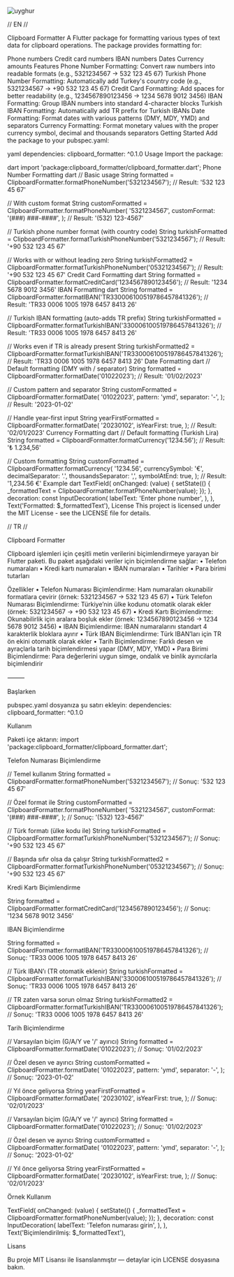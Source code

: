
![uyghur](https://github.com/user-attachments/assets/89c70b58-af45-400d-8c8d-92816ba30c7a)

// EN // 

Clipboard Formatter
A Flutter package for formatting various types of text data for clipboard operations. The package provides formatting for:

Phone numbers
Credit card numbers
IBAN numbers
Dates
Currency amounts
Features
Phone Number Formatting: Convert raw numbers into readable formats (e.g., 5321234567 → 532 123 45 67)
Turkish Phone Number Formatting: Automatically add Turkey's country code (e.g., 5321234567 → +90 532 123 45 67)
Credit Card Formatting: Add spaces for better readability (e.g., 1234567890123456 → 1234 5678 9012 3456)
IBAN Formatting: Group IBAN numbers into standard 4-character blocks
Turkish IBAN Formatting: Automatically add TR prefix for Turkish IBANs
Date Formatting: Format dates with various patterns (DMY, MDY, YMD) and separators
Currency Formatting: Format monetary values with the proper currency symbol, decimal and thousands separators
Getting Started
Add the package to your pubspec.yaml:

yaml
dependencies:
  clipboard_formatter: ^0.1.0
Usage
Import the package:

dart
import 'package:clipboard_formatter/clipboard_formatter.dart';
Phone Number Formatting
dart
// Basic usage
String formatted = ClipboardFormatter.formatPhoneNumber('5321234567');
// Result: '532 123 45 67'

// With custom format
String customFormatted = ClipboardFormatter.formatPhoneNumber(
  '5321234567',
  customFormat: '(###) ###-####',
);
// Result: '(532) 123-4567'

// Turkish phone number format (with country code)
String turkishFormatted = ClipboardFormatter.formatTurkishPhoneNumber('5321234567');
// Result: '+90 532 123 45 67'

// Works with or without leading zero
String turkishFormatted2 = ClipboardFormatter.formatTurkishPhoneNumber('05321234567');
// Result: '+90 532 123 45 67'
Credit Card Formatting
dart
String formatted = ClipboardFormatter.formatCreditCard('1234567890123456');
// Result: '1234 5678 9012 3456'
IBAN Formatting
dart
String formatted = ClipboardFormatter.formatIBAN('TR330006100519786457841326');
// Result: 'TR33 0006 1005 1978 6457 8413 26'

// Turkish IBAN formatting (auto-adds TR prefix)
String turkishFormatted = ClipboardFormatter.formatTurkishIBAN('330006100519786457841326');
// Result: 'TR33 0006 1005 1978 6457 8413 26'

// Works even if TR is already present
String turkishFormatted2 = ClipboardFormatter.formatTurkishIBAN('TR330006100519786457841326');
// Result: 'TR33 0006 1005 1978 6457 8413 26'
Date Formatting
dart
// Default formatting (DMY with / separator)
String formatted = ClipboardFormatter.formatDate('01022023');
// Result: '01/02/2023'

// Custom pattern and separator
String customFormatted = ClipboardFormatter.formatDate(
  '01022023',
  pattern: 'ymd',
  separator: '-',
);
// Result: '2023-01-02'

// Handle year-first input
String yearFirstFormatted = ClipboardFormatter.formatDate(
  '20230102',
  isYearFirst: true,
);
// Result: '02/01/2023'
Currency Formatting
dart
// Default formatting (Turkish Lira)
String formatted = ClipboardFormatter.formatCurrency('1234.56');
// Result: '₺ 1.234,56'

// Custom formatting
String customFormatted = ClipboardFormatter.formatCurrency(
  '1234.56',
  currencySymbol: '€',
  decimalSeparator: '.',
  thousandsSeparator: ',',
  symbolAtEnd: true,
);
// Result: '1,234.56 €'
Example
dart
TextField(
  onChanged: (value) {
    setState(() {
      _formattedText = ClipboardFormatter.formatPhoneNumber(value);
    });
  },
  decoration: const InputDecoration(
    labelText: 'Enter phone number',
  ),
),
Text('Formatted: $_formattedText'),
License
This project is licensed under the MIT License - see the LICENSE file for details.


// TR // 

Clipboard Formatter

Clipboard işlemleri için çeşitli metin verilerini biçimlendirmeye yarayan bir Flutter paketi. Bu paket aşağıdaki veriler için biçimlendirme sağlar:
	•	Telefon numaraları
	•	Kredi kartı numaraları
	•	IBAN numaraları
	•	Tarihler
	•	Para birimi tutarları

Özellikler
	•	Telefon Numarası Biçimlendirme: Ham numaraları okunabilir formatlara çevirir
(örnek: 5321234567 → 532 123 45 67)
	•	Türk Telefon Numarası Biçimlendirme: Türkiye’nin ülke kodunu otomatik olarak ekler
(örnek: 5321234567 → +90 532 123 45 67)
	•	Kredi Kartı Biçimlendirme: Okunabilirlik için aralara boşluk ekler
(örnek: 1234567890123456 → 1234 5678 9012 3456)
	•	IBAN Biçimlendirme: IBAN numaralarını standart 4 karakterlik bloklara ayırır
	•	Türk IBAN Biçimlendirme: Türk IBAN’ları için TR ön ekini otomatik olarak ekler
	•	Tarih Biçimlendirme: Farklı desen ve ayraçlarla tarih biçimlendirmesi yapar
(DMY, MDY, YMD)
	•	Para Birimi Biçimlendirme: Para değerlerini uygun simge, ondalık ve binlik ayırıcılarla biçimlendirir

⸻

Başlarken

pubspec.yaml dosyanıza şu satırı ekleyin:
dependencies:
  clipboard_formatter: ^0.1.0

Kullanım

Paketi içe aktarın:
import 'package:clipboard_formatter/clipboard_formatter.dart';

Telefon Numarası Biçimlendirme

// Temel kullanım
String formatted = ClipboardFormatter.formatPhoneNumber('5321234567');
// Sonuç: '532 123 45 67'

// Özel format ile
String customFormatted = ClipboardFormatter.formatPhoneNumber(
  '5321234567',
  customFormat: '(###) ###-####',
);
// Sonuç: '(532) 123-4567'

// Türk formatı (ülke kodu ile)
String turkishFormatted = ClipboardFormatter.formatTurkishPhoneNumber('5321234567');
// Sonuç: '+90 532 123 45 67'

// Başında sıfır olsa da çalışır
String turkishFormatted2 = ClipboardFormatter.formatTurkishPhoneNumber('05321234567');
// Sonuç: '+90 532 123 45 67'

Kredi Kartı Biçimlendirme

String formatted = ClipboardFormatter.formatCreditCard('1234567890123456');
// Sonuç: '1234 5678 9012 3456'

IBAN Biçimlendirme

String formatted = ClipboardFormatter.formatIBAN('TR330006100519786457841326');
// Sonuç: 'TR33 0006 1005 1978 6457 8413 26'

// Türk IBAN’ı (TR otomatik eklenir)
String turkishFormatted = ClipboardFormatter.formatTurkishIBAN('330006100519786457841326');
// Sonuç: 'TR33 0006 1005 1978 6457 8413 26'

// TR zaten varsa sorun olmaz
String turkishFormatted2 = ClipboardFormatter.formatTurkishIBAN('TR330006100519786457841326');
// Sonuç: 'TR33 0006 1005 1978 6457 8413 26'

Tarih Biçimlendirme

// Varsayılan biçim (G/A/Y ve '/' ayırıcı)
String formatted = ClipboardFormatter.formatDate('01022023');
// Sonuç: '01/02/2023'

// Özel desen ve ayırıcı
String customFormatted = ClipboardFormatter.formatDate(
  '01022023',
  pattern: 'ymd',
  separator: '-',
);
// Sonuç: '2023-01-02'

// Yıl önce geliyorsa
String yearFirstFormatted = ClipboardFormatter.formatDate(
  '20230102',
  isYearFirst: true,
);
// Sonuç: '02/01/2023'

// Varsayılan biçim (G/A/Y ve '/' ayırıcı)
String formatted = ClipboardFormatter.formatDate('01022023');
// Sonuç: '01/02/2023'

// Özel desen ve ayırıcı
String customFormatted = ClipboardFormatter.formatDate(
  '01022023',
  pattern: 'ymd',
  separator: '-',
);
// Sonuç: '2023-01-02'

// Yıl önce geliyorsa
String yearFirstFormatted = ClipboardFormatter.formatDate(
  '20230102',
  isYearFirst: true,
);
// Sonuç: '02/01/2023'

Örnek Kullanım

TextField(
  onChanged: (value) {
    setState(() {
      _formattedText = ClipboardFormatter.formatPhoneNumber(value);
    });
  },
  decoration: const InputDecoration(
    labelText: 'Telefon numarası girin',
  ),
),
Text('Biçimlendirilmiş: $_formattedText'),

Lisans

Bu proje MIT Lisansı ile lisanslanmıştır — detaylar için LICENSE dosyasına bakın.


